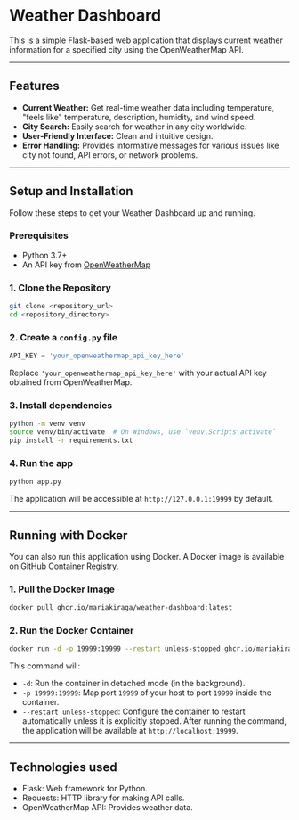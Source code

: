 # Weather Dashboard

This is a simple Flask-based web application that displays current weather information for a specified city using the OpenWeatherMap API.

---

## Features

* **Current Weather:** Get real-time weather data including temperature, "feels like" temperature, description, humidity, and wind speed.
* **City Search:** Easily search for weather in any city worldwide.
* **User-Friendly Interface:** Clean and intuitive design.
* **Error Handling:** Provides informative messages for various issues like city not found, API errors, or network problems.

---

## Setup and Installation

Follow these steps to get your Weather Dashboard up and running.

### Prerequisites

* Python 3.7+
* An API key from [OpenWeatherMap](https://openweathermap.org/api)

### 1. Clone the Repository

```bash
git clone <repository_url>
cd <repository_directory>
```

### 2. Create a `config.py` file

```python
API_KEY = 'your_openweathermap_api_key_here'
```

Replace `'your_openweathermap_api_key_here'` with your actual API key obtained from OpenWeatherMap.

### 3. Install dependencies

```bash
python -m venv venv
source venv/bin/activate  # On Windows, use `venv\Scripts\activate`
pip install -r requirements.txt
```

### 4. Run the app

```bash
python app.py
```
The application will be accessible at `http://127.0.0.1:19999` by default.

---

## Running with Docker
You can also run this application using Docker. A Docker image is available on GitHub Container Registry.

### 1. Pull the Docker Image

```bash
docker pull ghcr.io/mariakiraga/weather-dashboard:latest
```

### 2. Run the Docker Container

```bash
docker run -d -p 19999:19999 --restart unless-stopped ghcr.io/mariakiraga/weather-dashboard:latest
```

This command will:
- `-d`: Run the container in detached mode (in the background).
- `-p 19999:19999`: Map port `19999` of your host to port `19999` inside the container.
- `--restart unless-stopped`: Configure the container to restart automatically unless it is explicitly stopped.
After running the command, the application will be available at `http://localhost:19999`.

---

## Technologies used
- Flask: Web framework for Python.
- Requests: HTTP library for making API calls.
- OpenWeatherMap API: Provides weather data.
